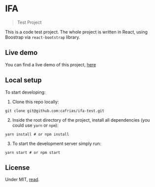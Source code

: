 # IFA

> Test Project

This is a code test project. The whole project is written in React, using Boostrap via `react-bootstrap` library.

## Live demo

You can find a live demo of this project, [here](https://ifa-test.netlify.com/)

## Local setup

To start developing:

1. Clone this repo locally:

```console
git clone git@github.com:cafrias/ifa-test.git
```

2. Inside the root directory of the project, install all dependencies (you could use `yarn` or `npm`):

```console
yarn install # or npm install
```

3. To start the development server simply run:

```console
yarn start # or npm start
```

## License

Under MIT, [read](./LICENSE).
